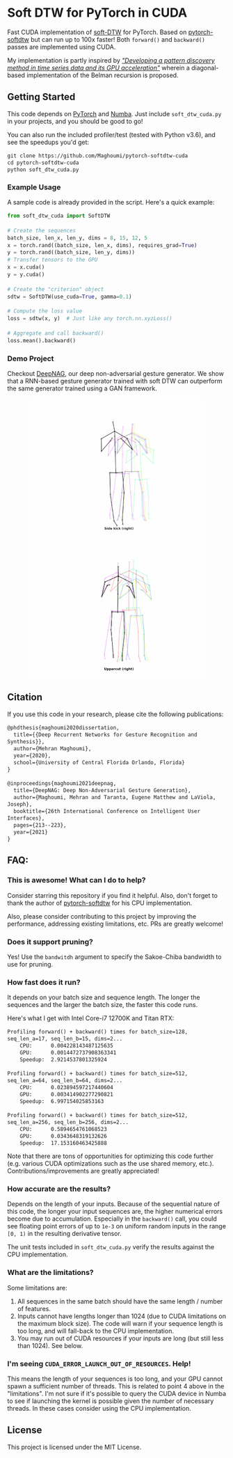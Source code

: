 Soft DTW for PyTorch in CUDA
===
Fast CUDA implementation of [soft-DTW](https://github.com/mblondel/soft-dtw) for PyTorch.
Based on [pytorch-softdtw](https://github.com/Sleepwalking/pytorch-softdtw) but can run up to 100x faster!
Both `forward()` and `backward()` passes are implemented using CUDA.

My implementation is partly inspired by
[_"Developing a pattern discovery method in time series data and its GPU acceleration"_](https://ieeexplore.ieee.org/document/8400444)
wherein a diagonal-based implementation of the Belman recursion is proposed.

## Getting Started

This code depends on [PyTorch](https://pytorch.org/) and [Numba](http://numba.pydata.org/).
Just include `soft_dtw_cuda.py` in your projects, and you should be good to go!

You can also run the included profiler/test (tested with Python v3.6), and see the speedups you'd get:

```
git clone https://github.com/Maghoumi/pytorch-softdtw-cuda
cd pytorch-softdtw-cuda
python soft_dtw_cuda.py
```

### Example Usage
A sample code is already provided in the script. Here's a quick example:

```python
from soft_dtw_cuda import SoftDTW

# Create the sequences
batch_size, len_x, len_y, dims = 8, 15, 12, 5
x = torch.rand((batch_size, len_x, dims), requires_grad=True)
y = torch.rand((batch_size, len_y, dims))
# Transfer tensors to the GPU
x = x.cuda()
y = y.cuda()

# Create the "criterion" object
sdtw = SoftDTW(use_cuda=True, gamma=0.1)

# Compute the loss value
loss = sdtw(x, y)  # Just like any torch.nn.xyzLoss()

# Aggregate and call backward()
loss.mean().backward()
```

### Demo Project

Checkout [DeepNAG](https://github.com/Maghoumi/DeepNAG), our deep non-adversarial gesture generator.
We show that a RNN-based gesture generator trained with soft DTW can outperform the same generator
trained using a GAN framework.

<p align="center">
  <img width="400" src="https://github.com/Maghoumi/DeepNAG/raw/master/images/kick.gif"/>
  <img width="400" src="https://github.com/Maghoumi/DeepNAG/raw/master/images/uppercut.gif"/>
</p>

## Citation
If you use this code in your research, please cite the following publications:

```
@phdthesis{maghoumi2020dissertation,
  title={{Deep Recurrent Networks for Gesture Recognition and Synthesis}},
  author={Mehran Maghoumi},
  year={2020},
  school={University of Central Florida Orlando, Florida}
}

@inproceedings{maghoumi2021deepnag,
  title={DeepNAG: Deep Non-Adversarial Gesture Generation},
  author={Maghoumi, Mehran and Taranta, Eugene Matthew and LaViola, Joseph},
  booktitle={26th International Conference on Intelligent User Interfaces},
  pages={213--223},
  year={2021}
}
```

## FAQ:

### This is awesome! What can I do to help?
Consider starring this repository if you find it helpful. Also, don't forget to thank the author of
[pytorch-softdtw](https://github.com/Sleepwalking/pytorch-softdtw) for his CPU implementation.

Also, please consider contributing to this project by improving the performance, addressing existing
limitations, etc. PRs are greatly welcome!

### Does it support pruning?
Yes! Use the `bandwitdh` argument to specify the Sakoe-Chiba bandwidth to use for pruning.

### How fast does it run?
It depends on your batch size and sequence length. The longer the sequences and the larger the batch size,
the faster this code runs.

Here's what I get with Intel Core-i7 12700K and Titan RTX:

```
Profiling forward() + backward() times for batch_size=128, seq_len_a=17, seq_len_b=15, dims=2...
    CPU:      0.004228143487125635
    GPU:      0.0014472737908363341
    Speedup:  2.9214537801325924

Profiling forward() + backward() times for batch_size=512, seq_len_a=64, seq_len_b=64, dims=2...
    CPU:      0.023894597217440604
    GPU:      0.003414902277290821
    Speedup:  6.997154025853163

Profiling forward() + backward() times for batch_size=512, seq_len_a=256, seq_len_b=256, dims=2...
    CPU:      0.5894654761068523
    GPU:      0.0343648319132626
    Speedup:  17.153160463425888
```

Note that there are tons of opportunities for optimizing this code further (e.g. various
CUDA optimizations such as the use shared memory, etc.). Contributions/improvements are greatly appreciated!

### How accurate are the results?
Depends on the length of your inputs. Because of the sequential nature of this code, the longer your input
sequences are, the higher numerical errors become due to accumulation. Especially in the `backward()` call,
you could see floating point errors of up to `1e-3` on uniform random inputs in the range `[0, 1)` in the
resulting derivative tensor.

The unit tests included in `soft_dtw_cuda.py` verify the results against the CPU implementation.

### What are the limitations?
Some limitations are:

1. All sequences in the same batch should have the same length / number of features.
2. Inputs cannot have lengths longer than 1024 (due to CUDA limitations on the maximum block size).
   The code will warn if your sequence length is too long, and will fall-back to the CPU implementation.
3. You may run out of CUDA resources if your inputs are long (but still less than 1024). See below.

### I'm seeing `CUDA_ERROR_LAUNCH_OUT_OF_RESOURCES`. Help!
This means the length of your sequences is too long, and your GPU cannot spawn a sufficient number of threads.
This is related to point 4 above in the "limitations". I'm not sure if it's possible to query the CUDA device
in Numba to see if launching the kernel is possible given the number of necessary threads. In these cases
consider using the CPU implementation.

License
---
This project is licensed under the MIT License.
